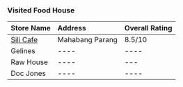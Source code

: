 ### Visited Food House
<!-- | Name         | Address          |
|:-------------|:-----------------|
| Sili Cafe    | Mahabang Parang  | -->

| Store Name        | Address          | Overall Rating |
|:-------------|:------------------|:------|
| [Sili Cafe](./another-page.html)           | Mahabang Parang | 8.5/10  |
| Gelines | ----   | ----  |
| Raw House           | ----      | ---   |
| Doc Jones           | ---- | ----  |
